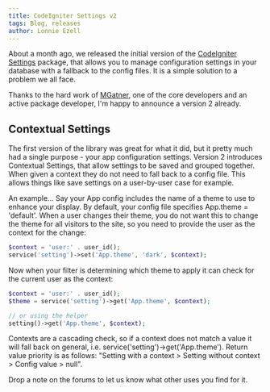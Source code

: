 ```yaml
---
title: CodeIgniter Settings v2
tags: Blog, releases
author: Lonnie Ezell
---
```


About a month ago, we released the initial version of the [CodeIgniter Settings](https://github.com/codeigniter4/settings)
package, that allows you to manage configuration settings in your database with a fallback to the config files. It is
a simple solution to a problem we all face.

Thanks to the hard work of [MGatner](https://github.com/tattersoftware), one of the core developers and an active
package developer, I'm happy to announce a version 2 already.

## Contextual Settings

The first version of the library was great for what it did, but it pretty much had a single purpose - your app
configuration settings. Version 2 introduces Contextual Settings, that allow settings to be saved and grouped together.
When given a context they do not need to fall back to a config file. This allows things like save settings on a
user-by-user case for example.

An example... Say your App config includes the name of a theme to use to enhance your display. By default, your config
file specifies App.theme = 'default'. When a user changes their theme, you do not want this to change the theme for
all visitors to the site, so you need to provide the user as the context for the change:

```php
$context = 'user:' . user_id();
service('setting')->set('App.theme', 'dark', $context);
```

Now when your filter is determining which theme to apply it can check for the current user as the context:

```php
$context = 'user:' . user_id();
$theme = service('setting')->get('App.theme', $context);

// or using the helper
setting()->get('App.theme', $context);
```

Contexts are a cascading check, so if a context does not match a value it will fall back on general,
i.e. service('setting')->get('App.theme'). Return value priority is as follows: "Setting with a context >
Setting without context > Config value > null".

Drop a note on the forums to let us know what other uses you find for it.
